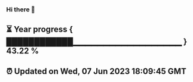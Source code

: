 ### Hi there 👋
⏳ Year progress { ████████████▁▁▁▁▁▁▁▁▁▁▁▁▁▁▁▁▁▁ } 43.22 %
---
⏰ Updated on Wed, 07 Jun 2023 18:09:45 GMT
---
